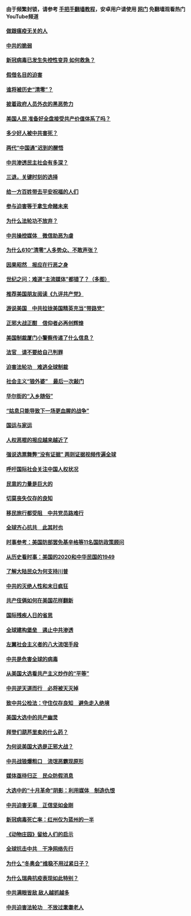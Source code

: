 #### 由于频繁封锁，请参考 [手把手翻墙教程](https://github.com/gfw-breaker/guides/wiki/)，安卓用户请使用 [网门](https://github.com/gfw-breaker/nogfw/blob/master/dl.md?t=01070600) 免翻墙观看热门YouTube频道 

#### [做跟瘟疫无关的人](../pages/251/418171.md?t=01070600) 

#### [中共的脆弱](../pages/251/418196.md?t=01070600) 

#### [新冠病毒已发生失控性变异 如何救急？](../pages/251/418032.md?t=01070600) 

#### [假借名目的迫害](../pages/251/418055.md?t=01070600) 

#### [谁将被历史“清零”？](../pages/251/417485.md?t=01070600) 

#### [披着政府人员外衣的黑恶势力](../pages/251/417442.md?t=01070600) 

#### [美国人民 准备好全盘接受共产价值体系了吗？](../pages/251/417491.md?t=01070600) 

#### [多少好人被中共害死？](../pages/251/417144.md?t=01070600) 

#### [两代“中国通”迟到的醒悟](../pages/251/417064.md?t=01070600) 

#### [中共渗透民主社会有多深？](../pages/251/417063.md?t=01070600) 

#### [三退，关键时刻的选择](../pages/251/416969.md?t=01070600) 

#### [给一方百姓带去平安祝福的人们](../pages/251/416941.md?t=01070600) 

#### [参与迫害等于拿生命赌未来](../pages/251/416856.md?t=01070600) 

#### [为什么法轮功不放弃？](../pages/251/416864.md?t=01070600) 

#### [中共操控媒体　微信助恶为虐](../pages/251/416724.md?t=01070600) 

#### [为什么610“清零”人多势众、不敢声张？](../pages/251/416632.md?t=01070600) 

#### [因果昭然　报应在行恶之身](../pages/251/416582.md?t=01070600) 

#### [世纪之问：难道“主流媒体”都错了？（多图）](../pages/251/416571.md?t=01070600) 

#### [推荐美国朋友阅读《九评共产党》](../pages/251/416510.md?t=01070600) 

#### [游说美国　中共拉拢美国精英充当“带路党”](../pages/251/416529.md?t=01070600) 

#### [正邪大战正酣　信仰者必再创辉煌](../pages/251/416433.md?t=01070600) 

#### [美国制裁厦门小警察传递了什么信息？](../pages/251/416432.md?t=01070600) 

#### [法官　请不要给自己判罪](../pages/251/416379.md?t=01070600) 

#### [迫害法轮功　难逃全球制裁](../pages/251/416380.md?t=01070600) 

#### [社会主义“狼外婆”　最后一次敲门](../pages/251/416394.md?t=01070600) 

#### [华尔街的“入乡随俗”](../pages/251/416395.md?t=01070600) 

#### [“姑息只能导致下一场更血腥的战争”](../pages/251/416223.md?t=01070600) 

#### [国运与家运](../pages/251/416224.md?t=01070600) 

#### [人权恶棍的报应越来越近了](../pages/251/416276.md?t=01070600) 

#### [强说选票舞弊“没有证据” 两则证据视频传遍全球](../pages/251/416227.md?t=01070600) 

#### [呼吁国际社会关注中国人权状况](../pages/251/416135.md?t=01070600) 

#### [民意的力量是巨大的](../pages/251/416222.md?t=01070600) 

#### [切莫丧失仅存的良知](../pages/251/416134.md?t=01070600) 

#### [移民旅行都受阻　中共党员路难行](../pages/251/416033.md?t=01070600) 

#### [全球齐心抗共　此其时也](../pages/251/415989.md?t=01070600) 

#### [时事参考：美国防部罢免基辛格等11名国防政策顾问](../pages/251/415970.md?t=01070600) 

#### [从历史看时事：美国的2020和中华民国的1949](../pages/251/415949.md?t=01070600) 

#### [了解大陆民众为何支持川普](../pages/251/415950.md?t=01070600) 

#### [中共的灭绝人性和末日疯狂](../pages/251/415944.md?t=01070600) 

#### [共产伎俩如何在美国花样翻新](../pages/251/415908.md?t=01070600) 

#### [国际残疾人日的省思](../pages/251/415849.md?t=01070600) 

#### [全球建构堡垒　遏止中共渗透](../pages/251/415850.md?t=01070600) 

#### [左翼社会主义者的八大流氓手段](../pages/251/415802.md?t=01070600) 

#### [中共是危害全球的病毒](../pages/251/415569.md?t=01070600) 

#### [从美国大选看共产主义炒作的“平等”](../pages/251/415654.md?t=01070600) 

#### [中共逆天道而行　必将被天灭掉](../pages/251/415626.md?t=01070600) 

#### [致中共公检法：守住仅存良知　避免走入绝境](../pages/251/415627.md?t=01070600) 

#### [美国大选中的共产幽灵](../pages/251/415618.md?t=01070600) 

#### [拜登们葫芦里卖的什么药？](../pages/251/415531.md?t=01070600) 

#### [为何说美国大选是正邪大战？](../pages/251/415530.md?t=01070600) 

#### [中共战狼爆粗口　流氓恶霸现原形](../pages/251/415426.md?t=01070600) 

#### [媒体亟待归正　民众防假消息](../pages/251/415402.md?t=01070600) 

#### [大选中的“十月革命”阴影：利用媒体　制造仇恨](../pages/251/415334.md?t=01070600) 

#### [中共迫害无辜　正信坚如金刚](../pages/251/415307.md?t=01070600) 

#### [新冠病毒死亡率：红州仅为蓝州的一半](../pages/251/415164.md?t=01070600) 

#### [《动物庄园》留给人们的启示](../pages/251/415178.md?t=01070600) 

#### [全球抗击中共　干净网络先行](../pages/251/415096.md?t=01070600) 

#### [为什么“冬奥会”维稳不用过紧日子？](../pages/251/414949.md?t=01070600) 

#### [为什么瑞典抗疫表现如此特别？](../pages/251/414950.md?t=01070600) 

#### [中共满眼皆敌 敌人越抓越多](../pages/251/415053.md?t=01070600) 

#### [中共迫害法轮功　不放过耄耋老人](../pages/251/414994.md?t=01070600) 


